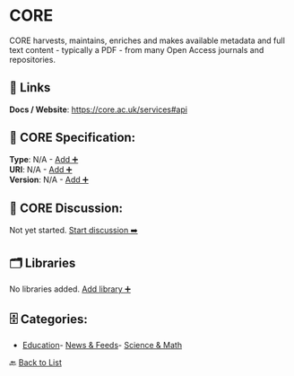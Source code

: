 # CORE

CORE harvests, maintains, enriches and makes available metadata and full text content - typically a PDF - from many Open Access journals and repositories.

##  🔗 Links
**Docs / Website**: https://core.ac.uk/services#api

## 🧬 CORE Specification:
**Type**: N/A - [Add ➕](https://github.com/apis-list/apis-list/edit/main/apis.yaml#L2396)  
**URI**: N/A - [Add ➕](https://github.com/apis-list/apis-list/edit/main/apis.yaml#L2396)  
**Version**: N/A - [Add ➕](https://github.com/apis-list/apis-list/edit/main/apis.yaml#L2396)

## 💬 CORE Discussion:
Not yet started. [Start discussion ➡️](https://github.com/apis-list/apis-list/discussions/new)

## 🗂️ Libraries

No libraries added. [Add library ➕](https://github.com/apis-list/apis-list/edit/main/apis.yaml#L2396)    


## 🗄️ Categories:
- [Education](https://github.com/apis-list/apis-list#education-)- [News & Feeds](https://github.com/apis-list/apis-list#news--feeds-)- [Science & Math](https://github.com/apis-list/apis-list#science--math-)

🔙  [Back to List](https://github.com/apis-list/apis-list)
